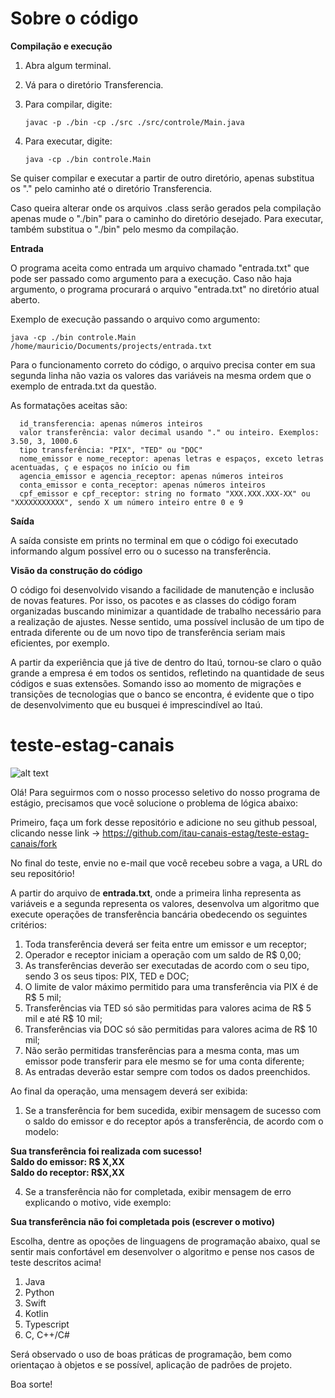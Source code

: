 # Sobre o código

**Compilação e execução**

1. Abra algum terminal.
2. Vá para o diretório Transferencia.
3. Para compilar, digite: 
      
       javac -p ./bin -cp ./src ./src/controle/Main.java
4. Para executar, digite: 
      
       java -cp ./bin controle.Main
   
Se quiser compilar e executar a partir de outro diretório, apenas substitua os "." pelo caminho até o diretório Transferencia.
   
Caso queira alterar onde os arquivos .class serão gerados pela compilação apenas mude o "./bin" para o caminho do diretório desejado. Para executar, também substitua o "./bin" pelo mesmo da compilação.
   
**Entrada**

  O programa aceita como entrada um arquivo chamado "entrada.txt" que pode ser passado como argumento para a execução. Caso não haja argumento, o programa procurará o arquivo "entrada.txt" no diretório atual aberto.
  
  Exemplo de execução passando o arquivo como argumento:
         
    java -cp ./bin controle.Main /home/mauricio/Documents/projects/entrada.txt
      
  Para o funcionamento correto do código, o arquivo precisa conter em sua segunda linha não vazia os valores das variáveis na mesma ordem que o exemplo de entrada.txt da questão.
  
  As formatações aceitas são:
      
      id_transferencia: apenas números inteiros
      valor transferência: valor decimal usando "." ou inteiro. Exemplos: 3.50, 3, 1000.6
      tipo transferência: "PIX", "TED" ou "DOC"
      nome_emissor e nome_receptor: apenas letras e espaços, exceto letras acentuadas, ç e espaços no início ou fim
      agencia_emissor e agencia_receptor: apenas números inteiros
      conta_emissor e conta_receptor: apenas números inteiros
      cpf_emissor e cpf_receptor: string no formato "XXX.XXX.XXX-XX" ou "XXXXXXXXXXX", sendo X um número inteiro entre 0 e 9
      
      
      

**Saída**

  A saída consiste em prints no terminal em que o código foi executado informando algum possível erro ou o sucesso na transferência.
  
**Visão da construção do código**

  O código foi desenvolvido visando a facilidade de manutenção e inclusão de novas features. Por isso, os pacotes e as classes do código foram organizadas buscando minimizar a quantidade de trabalho necessário para a realização de ajustes. Nesse sentido, uma possível inclusão de um tipo de entrada diferente ou de um novo tipo de transferência seriam mais eficientes, por exemplo.
  
  A partir da experiência que já tive de dentro do Itaú, tornou-se claro o quão grande a empresa é em todos os sentidos, refletindo na quantidade de seus códigos e suas extensões. Somando isso ao momento de migrações e transições de tecnologias que o banco se encontra, é evidente que o tipo de desenvolvimento que eu busquei é imprescindível ao Itaú.











# teste-estag-canais

![alt text](https://static.vecteezy.com/system/resources/previews/003/326/613/non_2x/software-engineering-concept-for-website-and-mobile-site-vector.jpg)

Olá! Para seguirmos com o nosso processo seletivo do nosso programa de estágio, precisamos que você solucione o problema de lógica abaixo:

Primeiro, faça um fork desse repositório e adicione no seu github pessoal, clicando nesse link -> https://github.com/itau-canais-estag/teste-estag-canais/fork

No final do teste, envie no e-mail que você recebeu sobre a vaga, a URL do seu repositório! 

A partir do arquivo de **entrada.txt**, onde a primeira linha representa as variáveis e a segunda representa os valores, desenvolva um algoritmo que execute operações de transferência bancária obedecendo os seguintes critérios: 

1. Toda transferência deverá ser feita entre um emissor e um receptor;
2. Operador e receptor iniciam a operação com um saldo de R$ 0,00;
3. As transferências deverão ser executadas de acordo com o seu tipo, sendo 3 os seus tipos: PIX, TED e DOC;
4. O limite de valor máximo permitido para uma transferência via PIX é de R$ 5 mil; 
5. Transferências via TED só são permitidas para valores acima de R$ 5 mil e até R$ 10 mil; 
6. Transferências via DOC só são permitidas para valores acima de R$ 10 mil; 
7. Não serão permitidas transferências para a mesma conta, mas um emissor pode transferir para ele mesmo se for uma conta diferente;
8. As entradas deverão estar sempre com todos os dados preenchidos.

Ao final da operação, uma mensagem deverá ser exibida: 

1. Se a transferência for bem sucedida, exibir mensagem de sucesso com o saldo do emissor e do receptor após a transferência, de acordo com o modelo:

**Sua transferência foi realizada com sucesso!<br> 
Saldo do emissor: R$ X,XX<br>
Saldo do receptor: R$X,XX**<br>

4. Se a transferência não for completada, exibir mensagem de erro explicando o motivo, vide exemplo: 

**Sua transferência não foi completada pois (escrever o motivo)**

Escolha, dentre as opoções de linguagens de programação abaixo, qual se sentir mais confortável em desenvolver o algoritmo e pense nos casos de teste descritos acima! 

1. Java
2. Python
3. Swift
4. Kotlin
5. Typescript 
6. C, C++/C#

Será observado o uso de boas práticas de programação, bem como orientaçao à objetos e se possível, aplicação de padrões de projeto. 

Boa sorte! 

